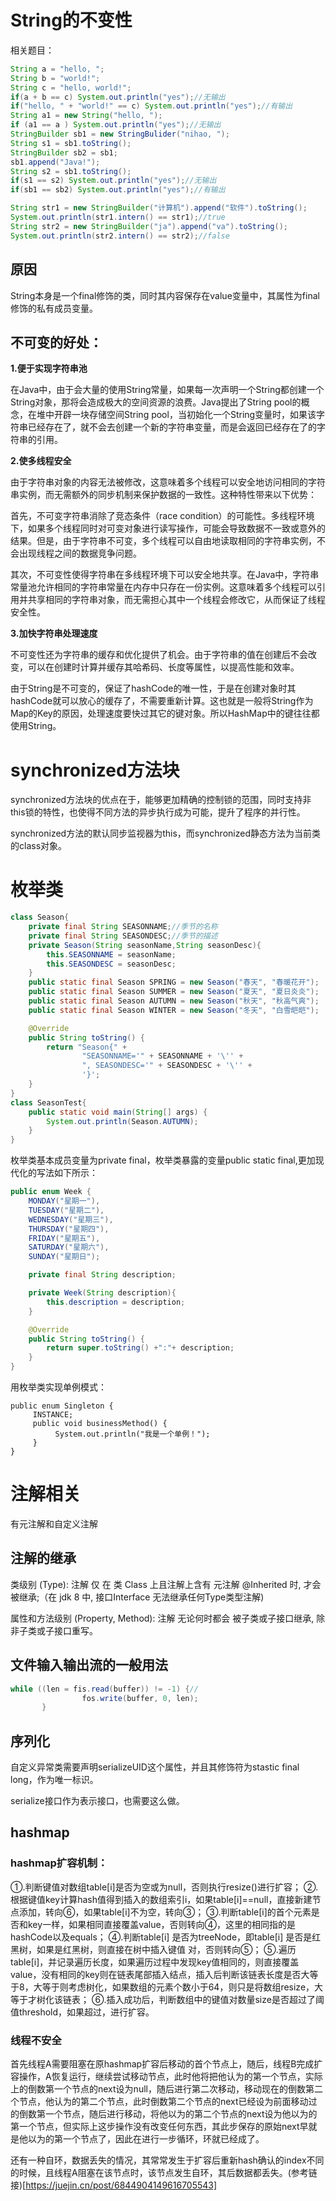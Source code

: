 # String的不变性
相关题目：
```java
String a = "hello, ";
String b = "world!";
String c = "hello, world!";
if(a + b == c) System.out.println("yes");//无输出
if("hello, " + "world!" == c) System.out.println("yes");//有输出
String a1 = new String("hello, ");
if (a1 == a ) System.out.println("yes");//无输出
StringBuilder sb1 = new StringBulider("nihao, ");
String s1 = sb1.toString();
StringBuilder sb2 = sb1;
sb1.append("Java!");
String s2 = sb1.toString();
if(s1 == s2) System.out.println("yes");//无输出
if(sb1 == sb2) System.out.println("yes");//有输出

String str1 = new StringBuilder("计算机").append("软件").toString();
System.out.println(str1.intern() == str1);//true
String str2 = new StringBuilder("ja").append("va").toString();
System.out.println(str2.intern() == str2);//false
```
## 原因
String本身是一个final修饰的类，同时其内容保存在value变量中，其属性为final修饰的私有成员变量。

## 不可变的好处：
**1.便于实现字符串池**

在Java中，由于会大量的使用String常量，如果每一次声明一个String都创建一个String对象，那将会造成极大的空间资源的浪费。Java提出了String pool的概念，在堆中开辟一块存储空间String pool，当初始化一个String变量时，如果该字符串已经存在了，就不会去创建一个新的字符串变量，而是会返回已经存在了的字符串的引用。

**2.使多线程安全**

由于字符串对象的内容无法被修改，这意味着多个线程可以安全地访问相同的字符串实例，而无需额外的同步机制来保护数据的一致性。这种特性带来以下优势：

首先，不可变字符串消除了竞态条件（race condition）的可能性。多线程环境下，如果多个线程同时对可变对象进行读写操作，可能会导致数据不一致或意外的结果。但是，由于字符串不可变，多个线程可以自由地读取相同的字符串实例，不会出现线程之间的数据竞争问题。

其次，不可变性使得字符串在多线程环境下可以安全地共享。在Java中，字符串常量池允许相同的字符串常量在内存中只存在一份实例。这意味着多个线程可以引用并共享相同的字符串对象，而无需担心其中一个线程会修改它，从而保证了线程安全性。

**3.加快字符串处理速度**

不可变性还为字符串的缓存和优化提供了机会。由于字符串的值在创建后不会改变，可以在创建时计算并缓存其哈希码、长度等属性，以提高性能和效率。

由于String是不可变的，保证了hashCode的唯一性，于是在创建对象时其hashCode就可以放心的缓存了，不需要重新计算。这也就是一般将String作为Map的Key的原因，处理速度要快过其它的键对象。所以HashMap中的键往往都使用String。

# synchronized方法块
synchronized方法块的优点在于，能够更加精确的控制锁的范围，同时支持非this锁的特性，也使得不同方法的异步执行成为可能，提升了程序的并行性。

synchronized方法的默认同步监视器为this，而synchronized静态方法为当前类的class对象。

# 枚举类
```java
class Season{
    private final String SEASONNAME;//季节的名称
    private final String SEASONDESC;//季节的描述
    private Season(String seasonName,String seasonDesc){
        this.SEASONNAME = seasonName;
        this.SEASONDESC = seasonDesc;
    }
    public static final Season SPRING = new Season("春天", "春暖花开");
    public static final Season SUMMER = new Season("夏天", "夏日炎炎");
    public static final Season AUTUMN = new Season("秋天", "秋高气爽");
    public static final Season WINTER = new Season("冬天", "白雪皑皑");

    @Override
    public String toString() {
        return "Season{" +
                "SEASONNAME='" + SEASONNAME + '\'' +
                ", SEASONDESC='" + SEASONDESC + '\'' +
                '}';
    }
}
class SeasonTest{
    public static void main(String[] args) {
        System.out.println(Season.AUTUMN);
    }
}
```
枚举类基本成员变量为private final，枚举类暴露的变量public static final,更加现代化的写法如下所示：
```java
public enum Week {
    MONDAY("星期一"),
    TUESDAY("星期二"),
    WEDNESDAY("星期三"),
    THURSDAY("星期四"),
    FRIDAY("星期五"),
    SATURDAY("星期六"),
    SUNDAY("星期日");

    private final String description;

    private Week(String description){
        this.description = description;
    }

    @Override
    public String toString() {
        return super.toString() +":"+ description;
    }
}
```
用枚举类实现单例模式：
```
public enum Singleton {
     INSTANCE;
     public void businessMethod() {
          System.out.println("我是一个单例！");
     }
}
```
# 注解相关
有元注解和自定义注解
## 注解的继承
类级别 (Type): 注解 仅 在 类 Class 上且注解上含有 元注解 @Inherited 时, 才会被继承;（在 jdk 8 中, 接口Interface 无法继承任何Type类型注解)

属性和方法级别 (Property, Method): 注解 无论何时都会 被子类或子接口继承, 除非子类或子接口重写。

## 文件输入输出流的一般用法
```java
while ((len = fis.read(buffer)) != -1) {//
                fos.write(buffer, 0, len);
       }
```
## 序列化
自定义异常类需要声明serializeUID这个属性，并且其修饰符为stastic final long，作为唯一标识。

serialize接口作为表示接口，也需要这么做。

## hashmap
### hashmap扩容机制：
①.判断键值对数组table[i]是否为空或为null，否则执行resize()进行扩容；
②.根据键值key计算hash值得到插入的数组索引i，如果table[i]==null，直接新建节点添加，转向⑥，如果table[i]不为空，转向③；
③.判断table[i]的首个元素是否和key一样，如果相同直接覆盖value，否则转向④，这里的相同指的是hashCode以及equals；
④.判断table[i] 是否为treeNode，即table[i] 是否是红黑树，如果是红黑树，则直接在树中插入键值
对，否则转向⑤；
⑤.遍历table[i]，并记录遍历长度，如果遍历过程中发现key值相同的，则直接覆盖value，没有相同的key则在链表尾部插入结点，插入后判断该链表长度是否大等于8，大等于则考虑树化，如果数组的元素个数小于64，则只是将数组resize，大等于才树化该链表；
⑥.插入成功后，判断数组中的键值对数量size是否超过了阈值threshold，如果超过，进行扩容。
### 线程不安全
首先线程A需要阻塞在原hashmap扩容后移动的首个节点上，随后，线程B完成扩容操作，A恢复运行，继续尝试移动节点，此时他将把他认为的第一个节点，实际上的倒数第一个节点的next设为null，随后进行第二次移动，移动现在的倒数第二个节点，他认为的第二个节点，此时倒数第二个节点的next已经设为前面移动过的倒数第一个节点，随后进行移动，将他以为的第二个节点的next设为他以为的第一个节点，但实际上这步操作没有改变任何东西，其此步保存的原始next早就是他以为的第一个节点了，因此在进行一步循环，环就已经成了。

还有一种自环，数据丢失的情况，其常常发生于扩容后重新hash确认的index不同的时候，且线程A阻塞在该节点时，该节点发生自环，其后数据都丢失。(参考链接)[https://juejin.cn/post/6844904149616705543]
